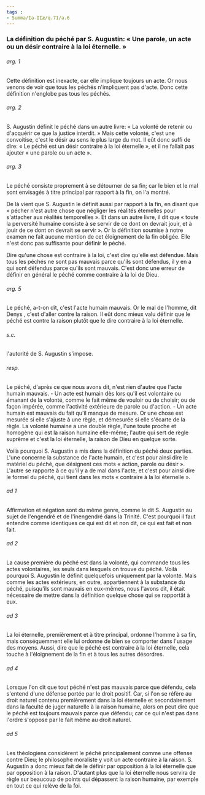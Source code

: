 ```yaml
---
tags : 
- Summa/Ia-IIæ/q.71/a.6
---
```


### La définition du péché par S. Augustin: « Une parole, un acte ou un désir contraire à la loi éternelle. »

###### arg. 1
Cette définition est inexacte, car elle implique toujours un acte. Or nous venons de voir que tous les péchés n'impliquent pas d'acte. Donc cette définition n'englobe pas tous les péchés. 

###### arg. 2
S. Augustin définit le péché dans un autre livre: « La volonté de retenir ou d'acquérir ce que la justice interdit. » Mais cette volonté, c'est une convoitise, c'est le désir au sens le plus large du mot. Il eût donc suffi de dire: « Le péché est un désir contraire à la loi éternelle », et il ne fallait pas ajouter « une parole ou un acte ». 

###### arg. 3
Le péché consiste proprement à se détourner de sa fin; car le bien et le mal sont envisagés à titre principal par rapport à la fin, on l'a montré. 

De là vient que S. Augustin le définit aussi par rapport à la fin, en disant que « pécher n'est autre chose que négliger les réalités étemelles pour s'attacher aux réalités temporelles ». Et dans un autre livre, il dit que « toute la perversité humaine consiste à se servir de ce dont on devrait jouir, et à jouir de ce dont on devrait se servir ». Or la définition soumise à notre examen ne fait aucune mention de cet éloignement de la fin obligée. Elle n'est donc pas suffisante pour définir le péché. 

Dire qu'une chose est contraire à la loi, c'est dire qu'elle est défendue. Mais tous les péchés ne sont pas mauvais parce qu'ils sont défendus, il y en a qui sont défendus parce qu'ils sont mauvais. C'est donc une erreur de définir en général le péché comme contraire à la loi de Dieu. 

###### arg. 5
Le péché, a-t-on dit, c'est l'acte humain mauvais. Or le mal de l'homme, dit Denys , c'est d'aller contre la raison. Il eût donc mieux valu définir que le péché est contre la raison plutôt que le dire contraire à la loi éternelle. 

###### s.c.
l'autorité de S. Augustin s'impose. 

###### resp.
Le péché, d'après ce que nous avons dit, n'est rien d'autre que l'acte humain mauvais. - Un acte est humain dès lors qu'il est volontaire ou émanant de la volonté, comme le fait même de vouloir ou de choisir; ou de façon impérée, comme l'activité extérieure de parole ou d'action. - Un acte humain est mauvais du fait qu'il manque de mesure. Or une chose est mesurée si elle s'ajuste à une règle, et démesurée si elle s'écarte de la règle. La volonté humaine a une double règle, l'une toute proche et homogène qui est la raison humaine elle-même; l'autre qui sert de règle suprême et c'est la loi éternelle, la raison de Dieu en quelque sorte. 

Voilà pourquoi S. Augustin a mis dans la définition du péché deux parties. L'une concerne la substance de l'acte humain, et c'est pour ainsi dire le matériel du péché, que désignent ces mots « action, parole ou désir ». L'autre se rapporte à ce qu'il y a de mal dans l'acte, et c'est pour ainsi dire le formel du péché, qui tient dans les mots « contraire à la loi éternelle ». 

###### ad 1
Affirmation et négation sont du même genre, comme le dit S. Augustin au sujet de l'engendré et de l'inengendré dans la Trinité. C'est pourquoi il faut entendre comme identiques ce qui est dit et non dit, ce qui est fait et non fait. 

###### ad 2
La cause première du péché est dans la volonté, qui commande tous les actes volontaires, les seuls dans lesquels on trouve du péché. Voilà pourquoi S. Augustin le définit quelquefois uniquement par la volonté. Mais comme les actes extérieurs, en outre, appartiennent à la substance du péché, puisqu'ils sont mauvais en eux-mêmes, nous l'avons dit, il était nécessaire de mettre dans la définition quelque chose qui se rapportât à eux. 

###### ad 3
La loi éternelle, premièrement et à titre principal, ordonne l'homme à sa fin, mais conséquemment elle lui ordonne de bien se comporter dans l'usage des moyens. Aussi, dire que le péché est contraire à la loi éternelle, cela touche à l'éloignement de la fin et à tous les autres désordres. 

###### ad 4
Lorsque l'on dit que tout péché n'est pas mauvais parce que défendu, cela s'entend d'une défense portée par le droit positif. Car, si l'on se réfère au droit naturel contenu premièrement dans la loi éternelle et secondairement dans la faculté de juger naturelle à la raison humaine, alors on peut dire que le péché est toujours mauvais parce que défendu; car ce qui n'est pas dans l'ordre s'oppose par le fait même au droit naturel. 

###### ad 5
Les théologiens considèrent le péché principalement comme une offense contre Dieu; le philosophe moraliste y voit un acte contraire à la raison. S. Augustin a donc mieux fait de le définir par opposition à la loi éternelle que par opposition à la raison. D'autant plus que la loi éternelle nous servira de règle sur beaucoup de points qui dépassent la raison humaine, par exemple en tout ce qui relève de la foi. 

